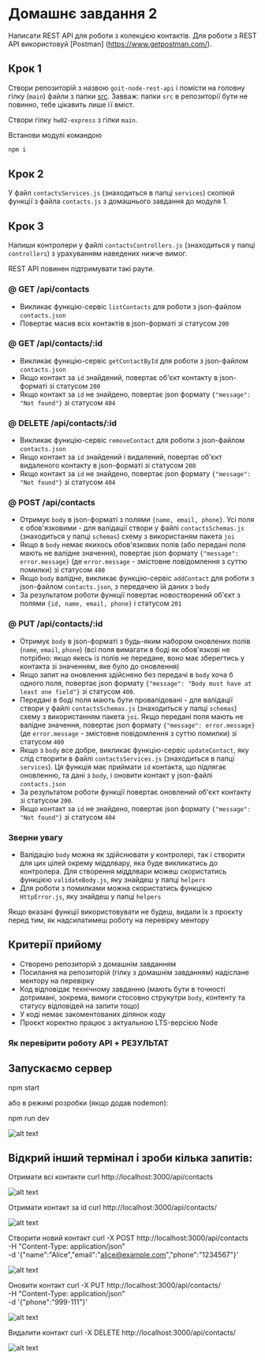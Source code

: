 # Домашнє завдання 2

Написати REST API для роботи з колекцією контактів. Для роботи з REST API використовуй [Postman] (https://www.getpostman.com/).

## Крок 1

Cтвори репозиторій з назвою `goit-node-rest-api` і помісти на головну гілку (`main`) файли з папки [src](./src). Завваж: папки `src` в репозиторії бути не повинно, тебе цікавить лише її вміст.

Створи гілку `hw02-express` з гілки `main`.

Встанови модулі командою

```bash
npm i
```

## Крок 2

У файл `contactsServices.js` (знаходиться в папці `services`) скопіюй функції з файла `contacts.js` з домашнього завдання до модуля 1.

## Крок 3

Напиши контролери у файлі `contactsControllers.js` (знаходиться у папці `controllers`) з урахуванням наведених нижче вимог.

REST API повинен підтримувати такі раути.

### @ GET /api/contacts

- Викликає функцію-сервіс `listContacts` для роботи з json-файлом `contacts.json`
- Повертає масив всіх контактів в json-форматі зі статусом `200`

### @ GET /api/contacts/:id

- Викликає функцію-сервіс `getContactById` для роботи з json-файлом `contacts.json`
- Якщо контакт за `id` знайдений, повертає об'єкт контакту в json-форматі зі статусом `200`
- Якщо контакт за `id` не знайдено, повертає json формату `{"message": "Not found"}` зі статусом `404`

### @ DELETE /api/contacts/:id

- Викликає функцію-сервіс `removeContact` для роботи з json-файлом `contacts.json`
- Якщо контакт за `id` знайдений і видалений, повертає об'єкт видаленого контакту в json-форматі зі статусом `200`
- Якщо контакт за `id` не знайдено, повертає json формату `{"message": "Not found"}` зі статусом `404`

### @ POST /api/contacts

- Отримує `body` в json-форматі з полями `{name, email, phone}`. Усі поля є обов'язковими - для валідації створи у файлі `contactsSchemas.js` (знаходиться у папці `schemas`) схему з використаням пакета `joi`
- Якщо в `body` немає якихось обов'язкових полів (або передані поля мають не валідне значення), повертає json формату `{"message": error.message}` (де `error.message` - змістовне повідомлення з суттю помилки) зі статусом `400`
- Якщо `body` валідне, викликає функцію-сервіс `addContact` для роботи з json-файлом `contacts.json`, з передачею їй даних з `body`
- За результатом роботи функції повертає новостворений об'єкт з полями `{id, name, email, phone}` і статусом `201`

### @ PUT /api/contacts/:id

- Отримує `body` в json-форматі з будь-яким набором оновлених полів (`name`, `email`, `phone`) (всі поля вимагати в боді як обов'язкові не потрібно: якщо якесь із полів не передане, воно має зберегтись у контакта зі значенням, яке було до оновлення)
- Якщо запит на оновлення здійснено без передачі в `body` хоча б одного поля, повертає json формату `{"message": "Body must have at least one field"}` зі статусом `400`.
- Передані в боді поля мають бути провалідовані - для валідації створи у файлі `contactsSchemas.js` (знаходиться у папці `schemas`) схему з використанням пакета `joi`. Якщо передані поля мають не валідне значення, повертає json формату `{"message": error.message}` (де `error.message` - змістовне повідомлення з суттю помилки) зі статусом `400`
- Якщо з `body` все добре, викликає функцію-сервіс `updateContact`, яку слід створити в файлі `contactsServices.js` (знаходиться в папці `services`). Ця функція має приймати `id` контакта, що підлягає оновленню, та дані з `body`, і оновити контакт у json-файлі `contacts.json`
- За результатом роботи функції повертає оновлений об'єкт контакту зі статусом `200`.
- Якщо контакт за `id` не знайдено, повертає json формату `{"message": "Not found"}` зі статусом `404`

### Зверни увагу

- Валідацію `body` можна як здійснювати у контролері, так і створити для цих цілей окрему міддлвару, яка буде викликатись до контролера. Для створення міддлвари можеш скористатись функцією `validateBody.js`, яку знайдеш у папці `helpers`
- Для роботи з помилками можна скористатись функцією `HttpError.js`, яку знайдеш у папці `helpers`

Якщо вказані функції використовувати не будеш, видали їх з проєкту перед тим, як надсилатимеш роботу на перевірку ментору

## Критерії прийому

- Створено репозиторій з домашнім завданням
- Посилання на репозиторій (гілку з домашнім завданням) надіслане ментору на перевірку
- Код відповідає технічному завданню (мають бути в точності дотримані, зокрема, вимоги стосовно струкутри `body`, контенту та статусу відповідей на запити тощо)
- У коді немає закоментованих ділянок коду
- Проєкт коректно працює з актуальною LTS-версією Node

### Як перевірити роботу API + РЕЗУЛЬТАТ

## Запускаємо сервер

npm start

або в режимі розробки (якщо додав nodemon):

npm run dev

![alt text](img/1.jpg)

## Відкрий інший термінал і зроби кілька запитів:

Отримати всі контакти
curl http://localhost:3000/api/contacts

![alt text](img/2.jpg)

Отримати контакт за id
curl http://localhost:3000/api/contacts/<id>

![alt text](img/3.jpg)

Створити новий контакт
curl -X POST http://localhost:3000/api/contacts \
-H "Content-Type: application/json" \
-d '{"name":"Alice","email":"alice@example.com","phone":"1234567"}'

![alt text](img/4.jpg)

Оновити контакт
curl -X PUT http://localhost:3000/api/contacts/<id> \
-H "Content-Type: application/json" \
-d '{"phone":"999-111"}'

![alt text](img/6.jpg)

Видалити контакт
curl -X DELETE http://localhost:3000/api/contacts/<id>

![alt text](img/5.jpg)
